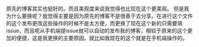 原先的博客其实也挺好的。而且美观度来说我觉得也比现在这个更美观。
但是我为什么要换呢？我觉得主要是因为原先的博客不是很善于去分享。在进行这个文件的这个发布更改这些操作的时候不是太方便，而更换了现在这个新的只需要填issue，而且呢从手机端提issue就可以自动的发布我的博客，相较于原来的这个更加的便捷，这是我更换的主要原因。就比如我现在的这个就是在手机端操作的。
